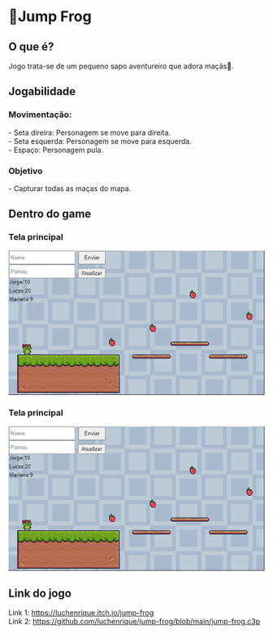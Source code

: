 <h1>🐸Jump Frog</h1>

<h2>O que é?</h2>
Jogo trata-se de um pequeno sapo aventureiro que adora maçãs🍎.

<h2>Jogabilidade</h2>
<h3> Movimentação:</h3>
- Seta direira: Personagem se move para direita. </br>
- Seta esquerda: Personagem se move para esquerda. </br>
- Espaço: Personagem pula.

<h3> Objetivo </h3>
- Capturar todas as maças do mapa.

<h2>Dentro do game</h2>

<h3> Tela principal </h3>
<a><img src="./prints/principal.png"></a>

<h3> Tela principal </h3>
<div class="Box-sc-g0xbh4-0 iIZCet"><img alt="principal.png" src="https://github.com/luchenrique/jump-frog/blob/main/prints/principal.png?raw=true" data-hpc="true" class="Box-sc-g0xbh4-0 kzRgrI"></div>


<h2>Link do jogo</h2>

Link 1: https://luchenrique.itch.io/jump-frog </br>
Link 2: https://github.com/luchenrique/jump-frog/blob/main/jump-frog.c3p
